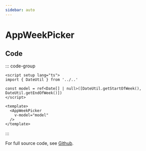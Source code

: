 ```yaml
---
sidebar: auto
---
```



# AppWeekPicker

<!-- @include: ./app-week-picker-meta.md -->

## Code

::: code-group
```vue [Usage]
<script setup lang="ts">
import { DateUtil } from '../..'

const model = ref<Date[] | null>([DateUtil.getStartOfWeek(), DateUtil.getEndOfWeek()])
</script>
  
<template>
  <AppWeekPicker
    v-model="model"
  />
</template>
```
:::

For full source code, see [Github](https://github.com/wisemen-digital/vue-core/blob/main/packages/components/src/components/date/week/AppWeekPicker.vue).

